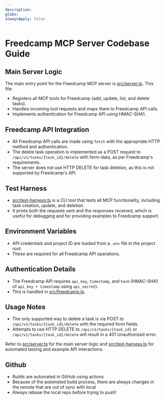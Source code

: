 ```yaml
---
description: 
globs: 
alwaysApply: false
---
```

# Freedcamp MCP Server Codebase Guide

## Main Server Logic
The main entry point for the Freedcamp MCP server is [src/server.ts](mdc:src/server.ts). This file:
- Registers all MCP tools for Freedcamp (add, update, list, and delete tasks).
- Handles incoming tool requests and maps them to Freedcamp API calls.
- Implements authentication for Freedcamp API using HMAC-SHA1.

## Freedcamp API Integration
- All Freedcamp API calls are made using `fetch` with the appropriate HTTP method and authentication.
- The delete task operation is implemented as a POST request to `/api/v1/tasks/{task_id}/delete` with form-data, as per Freedcamp's requirements.
- The server does not use HTTP DELETE for task deletion, as this is not supported by Freedcamp's API.

## Test Harness
- [src/test-harness.ts](mdc:src/test-harness.ts) is a CLI tool that tests all MCP functionality, including task creation, update, and deletion.
- It prints both the requests sent and the responses received, which is useful for debugging and for providing examples to Freedcamp support.

## Environment Variables
- API credentials and project ID are loaded from a `.env` file in the project root.
- These are required for all Freedcamp API operations.

## Authentication Details
- The Freedcamp API requires `api_key`, `timestamp`, and `hash` (HMAC-SHA1 of `api_key + timestamp` using `api_secret`).
- This is handled in [src/freedcamp.ts](mdc:src/freedcamp.ts).

## Usage Notes
- The only supported way to delete a task is via POST to `/api/v1/tasks/{task_id}/delete` with the required form fields.
- Attempts to use HTTP DELETE to `/api/v1/tasks/{task_id}` or `/api/v1/tasks/{task_id}/delete` will result in a 401 Unauthorized error.

Refer to [src/server.ts](mdc:src/server.ts) for the main server logic and [src/test-harness.ts](mdc:src/test-harness.ts) for automated testing and example API interactions.

## Github
- Builds are automated in GitHub using actions
- Because of the automated build process, there are always changes in the remote that are out of sync with local
- Always rebase the local repo before trying to push!